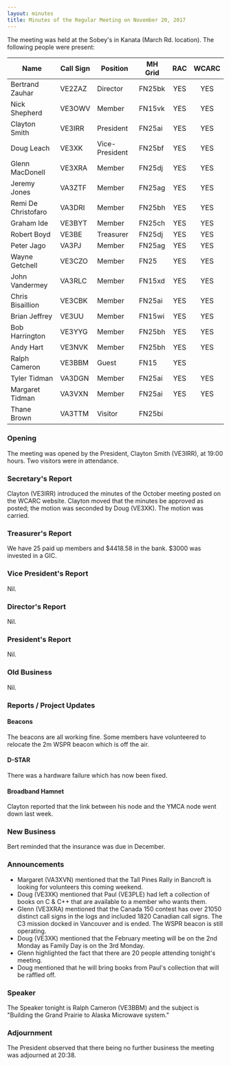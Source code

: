 ```yaml
---
layout: minutes
title: Minutes of the Regular Meeting on November 20, 2017
---
```


The meeting was held at the Sobey's in Kanata (March Rd. location).
The following people were present:

| Name             | Call Sign | Position       | MH Grid | RAC | WCARC |
|------------------|-----------|----------------|---------|:---:|:-----:|
| Bertrand Zauhar  | VE2ZAZ    | Director       | FN25bk  | YES |  YES  |
| Nick Shepherd    | VE3OWV    | Member         | FN15vk  | YES |  YES  |
| Clayton Smith    | VE3IRR    | President      | FN25ai  | YES |  YES  |
| Doug Leach       | VE3XK     | Vice-President | FN25bf  | YES |  YES  |
| Glenn MacDonell  | VE3XRA    | Member         | FN25dj  | YES |  YES  |
| Jeremy Jones     | VA3ZTF    | Member         | FN25ag  | YES |  YES  |
| Remi De Christofaro | VA3DRI | Member         | FN25bh  | YES |  YES  |
| Graham Ide       | VE3BYT    | Member         | FN25ch  | YES |  YES  |
| Robert Boyd      | VE3BE     | Treasurer      | FN25dj  | YES |  YES  |
| Peter Jago       | VA3PJ     | Member         | FN25ag  | YES |  YES  |
| Wayne Getchell   | VE3CZO    | Member         | FN25    | YES |  YES  |
| John Vandermey   | VA3RLC    | Member         | FN15xd  | YES |  YES  |
| Chris Bisaillion | VE3CBK    | Member         | FN25ai  | YES |  YES  |
| Brian Jeffrey    | VE3UU     | Member         | FN15wi  | YES |  YES  |
| Bob Harrington   | VE3YYG    | Member         | FN25bh  | YES |  YES  |
| Andy Hart        | VE3NVK    | Member         | FN25bh  | YES |  YES  |
| Ralph Cameron    | VE3BBM    | Guest          | FN15    | YES |       |
| Tyler Tidman     | VA3DGN    | Member         | FN25ai  | YES |  YES  |
| Margaret Tidman  | VA3VXN    | Member         | FN25ai  | YES |  YES  |
| Thane Brown      | VA3TTM    | Visitor        | FN25bi  |     |       |

### Opening

The meeting was opened by the President, Clayton Smith (VE3IRR), at 19:00 hours.
Two visitors were in attendance.

### Secretary's Report

Clayton (VE3IRR) introduced the minutes of the October meeting posted on the WCARC website.
Clayton moved that the minutes be approved as posted; the motion was seconded by Doug (VE3XK).
The motion was carried.

### Treasurer's Report

We have 25 paid up members and $4418.58 in the bank. $3000 was invested in a GIC.

### Vice President's Report

Nil.

### Director's Report

Nil.

### President's Report

Nil.

### Old Business

Nil.

### Reports / Project Updates

#### Beacons

The beacons are all working fine. Some members have volunteered to relocate the 2m WSPR beacon which is off the air.

#### D-STAR

There was a hardware failure which has now been fixed.

#### Broadband Hamnet

Clayton reported that the link between his node and the YMCA node went down last week.

### New Business

Bert reminded that the insurance was due in December.

### Announcements

* Margaret (VA3XVN) mentioned that the Tall Pines Rally in Bancroft is looking for volunteers this coming weekend.
* Doug (VE3XK) mentioned that Paul (VE3PLE) had left a collection of books on C & C++ that are available to a member who wants them.
* Glenn (VE3XRA) mentioned that the Canada 150 contest has over 21050 distinct call signs in the logs and included 1820 Canadian call signs. The C3 mission docked in Vancouver and is ended. The WSPR beacon is still operating.
* Doug (VE3XK) mentioned that the February meeting will be on the 2nd Monday as Family Day is on the 3rd Monday.
* Glenn highlighted the fact that there are 20 people attending tonight's meeting.
* Doug mentioned that he will bring books from Paul's collection that will be raffled off.

### Speaker

The Speaker tonight is Ralph Cameron (VE3BBM) and the subject is "Building the Grand Prairie to Alaska Microwave system."

### Adjournment

The President observed that there being no further business the meeting was
adjourned at 20:38.
